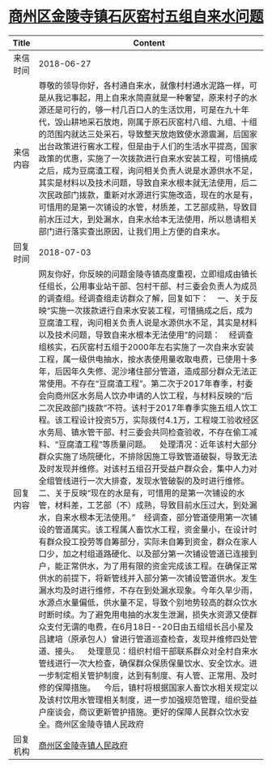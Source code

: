 # <a href="http://www.shangluo.gov.cn/zmhd/ldxxxx.jsp?urltype=leadermail.LeaderMailContentUrl&wbtreeid=1112&leadermailid=4789">商州区金陵寺镇石灰窑村五组自来水问题</a>
| Title |                                                                                                                                                                                                                                                                                                                                                                                                                                                                                                                                      Content                                                                                                                                                                                                                                                                                                                                                                                                                                                                                                                                       |
|:-----:|------------------------------------------------------------------------------------------------------------------------------------------------------------------------------------------------------------------------------------------------------------------------------------------------------------------------------------------------------------------------------------------------------------------------------------------------------------------------------------------------------------------------------------------------------------------------------------------------------------------------------------------------------------------------------------------------------------------------------------------------------------------------------------------------------------------------------------------------------------------------------------------------------------------------------------------------------------------------------------------------------------------------------------------------------------------------------------|
| 来信时间  | 2018-06-27                                                                                                                                                                                                                                                                                                                                                                                                                                                                                                                                                                                                                                                                                                                                                                                                                                                                                                                                                                                                                                                                         |
| 来信内容  | 尊敬的领导你好，各村通自来水，就像村村通水泥路一样，可是从我记事起，用上自来水简直就是一种奢望，原来村子的水源还是可行的，够一村几百口人的生活饮用，可是在九十年代，毁山耕地采石放炮，刚属于原石灰窑村八组、九组、十组的范围内就达三处采石，导致整天放炮致使水源震漏，后国家出台政策进行窖水工程，但是由于人们的生活水平提高，国家政策的优惠，实施了一次拨款进行自来水安装工程，可惜搞成之后，成为豆腐渣工程，询问相关负责人说是水源供水不足，其实是材料以及技术问题，导致自来水根本就无法使用，后二次民政部门拨款，重新对水源进行实施改造，现在的水是有，可惜用的是第一次铺设的水管，材质差，工艺部成熟，导致目前水压过大，到处漏水，自来水给本无法使用，所以恳请相关部门进行落实查出原因，让我们用上方便的自来水。                                                                                                                                                                                                                                                                                                                                                                                                                                                                                                                                                                                                                                                                                                                         |
| 回复时间  | 2018-07-03                                                                                                                                                                                                                                                                                                                                                                                                                                                                                                                                                                                                                                                                                                                                                                                                                                                                                                                                                                                                                                                                         |
| 回复内容  | 网友你好，你反映的问题金陵寺镇高度重视，立即组成由镇长任组长，公用事业站干部、包村干部、村三委会负责人为成员的调查组。经调查组走访群众了解，回复如下：    一、关于反映“实施一次拨款进行自来水安装工程，可惜搞成之后，成为豆腐渣工程，询问相关负责人说是水源供水不足，其实是材料以及技术问题，导致自来水根本无法使用”的问题：    经调查组核实，石灰窑村五组于2000年左右实施了一次自来水安装工程，属一级供电抽水，按水表使用量收取电费，已使用十多年，后因年久失修、泥沙堵住部分管道，造成部分群众无法正常使用。不存在“豆腐渣工程”。第二次于2017年春季，村委会向商州区水务局人饮办申请的人饮工程，与材料反映的“后二次民政部门拨款”不符。该村于2017年春季实施五组人饮工程。该工程设计投资5万，实际拨付4.1万，工程竣工验收经区水务局、镇水管干部、村三委会共同检查验收，不存在偷工减料、“豆腐渣工程”等质量问题。    处理清况：近年该村大部分群众实施了场院硬化，不排除因施工导致管道破裂，导致无法及时发现并维修。对该村五组召开受益户群众会，集中人力对全组管线进行一次大排查，发现水管破裂的及时进行维修。    二、关于反映“现在的水是有，可惜用的是第一次铺设的水管，材料差，工艺部（不）成熟，导致目前水压过大，到处漏水，自来水根本无法使用。”    经调查，部分管道使用第一次铺设的管道属实。该工程属人畜饮水工程，资金量小，在设计时有群众投工投劳等自筹部分，实际未自筹到资金，群众在家人口少，加之村组道路硬化、以及部分第一次铺设管道已连接到户，能正常供水，为了用有限的资金完成该工程。在确保正常供水的前提下，将新管线并入部分第一次铺设管道供水。发生漏水均及时进行维修，不存在到处漏水现象。今年久旱少雨，水源点水量偏低，供水量不足，导致个别地势较高的群众饮水时断时续。为了避免用电抽的水发生泄漏，损失水资源又使群众支付无谓的电费，在6月18日--20日由五组组长吕小星及吕建培（原承包人）曾进行管道巡查检查，发现并维修四处管道、接头。    处理意见：组织村组干部联系群众对全村自来水管线进行一次大检查，确保群众保质保量饮水、安全饮水。进一步制定相关管护制度，达到有制度、有人管、正常用、及时修的保障措施。    今后，镇村将根据国家人畜饮水相关规定以及该村饮用水管理相关制度，进一步加强规范管理，组织受益户座谈会，商议更新管护措施。更好的保障人民群众饮水安全。商州区金陵寺镇人民政府 |
| 回复机构  | <a href="../../categories/agencies/商州区金陵寺镇人民政府.md">商州区金陵寺镇人民政府</a>                                                                                                                                                                                                                                                                                                                                                                                                                                                                                                                                                                                                                                                                                                                                                                                                                                                                                                                                                                                                                 |